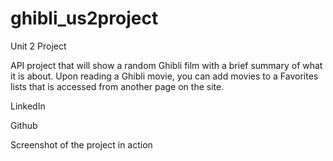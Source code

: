 # ghibli_us2project
Unit 2 Project

API project that will show a random Ghibli film with a brief summary of what it is about. Upon reading a Ghibli movie, you can add movies to a Favorites lists that is accessed from another page on the site.


LinkedIn

Github

Screenshot of the project in action

